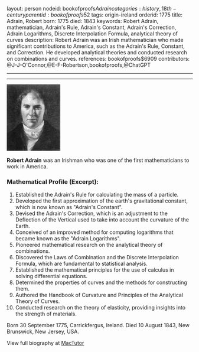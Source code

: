 layout: person
nodeid: bookofproofs$Adrain
categories: history,18th-century
parentid: bookofproofs$52
tags: origin-ireland
orderid: 1775
title: Adrain, Robert
born: 1775
died: 1843
keywords: Robert Adrain, mathematician, Adrain's Rule, Adrain's Constant, Adrain's Correction, Adrain Logarithms, Discrete Interpolation Formula, analytical theory of curves
description: Robert Adrain was an Irish mathematician who made significant contributions to America, such as the Adrain's Rule, Constant, and Correction. He developed analytical theories and conducted research on combinations and curves.
references: bookofproofs$6909
contributors: @J-J-O'Connor,@E-F-Robertson,bookofproofs,@ChatGPT

---



---

![Adrain.jpg](https://github.com/bookofproofs/bookofproofs.github.io/blob/main/_sources/_assets/images/portraits/Adrain.jpg?raw=true)

**Robert Adrain** was an Irishman who was one of the first mathematicians to work in America.

### Mathematical Profile (Excerpt):
1. Established the Adrain's Rule for calculating the mass of a particle.
2. Developed the first approximation of the earth's gravitational constant, which is now known as "Adrain's Constant".
3. Devised the Adrain's Correction, which is an adjustment to the Deflection of the Vertical used to take into account the curvature of the Earth.
4. Conceived of an improved method for computing logarithms that became known as the "Adrain Logarithms". 
5. Pioneered mathematical research on the analytical theory of combinations.
6. Discovered the Laws of Combination and the Discrete Interpolation Formula, which are fundamental to statistical analysis.
7. Established the mathematical principles for the use of calculus in solving differential equations.
8. Determined the properties of curves and the methods for constructing them.
9. Authored the Handbook of Curvature and Principles of the Analytical Theory of Curves. 
10. Conducted research on the theory of elasticity, providing insights into the strength of materials.

Born 30 September 1775, Carrickfergus, Ireland. Died 10 August 1843, New Brunswick, New Jersey, USA.

View full biography at [MacTutor](https://mathshistory.st-andrews.ac.uk/Biographies/Adrain/)
